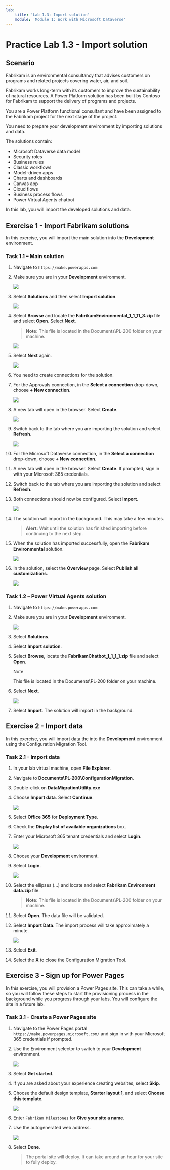 ```yaml
---
lab:
    title: 'Lab 1.3: Import solution'
    module: 'Module 1: Work with Microsoft Dataverse'
---
```


# Practice Lab 1.3 - Import solution

## Scenario

Fabrikam is an environmental consultancy that advises customers on programs and related projects covering water, air, and soil.

Fabrikam works long-term with its customers to improve the sustainability of natural resources. A Power Platform solution has been built by Contoso for Fabrikam to support the delivery of programs and projects.

You are a Power Platform functional consultant and have been assigned to the Fabrikam project for the next stage of the project.

You need to prepare your development environment by importing solutions and data.

The solutions contain:

- Microsoft Dataverse data model
- Security roles
- Business rules
- Classic workflows
- Model-driven apps
- Charts and dashboards
- Canvas app
- Cloud flows
- Business process flows
- Power Virtual Agents chatbot

In this lab, you will import the developed solutions and data.

## Exercise 1 - Import Fabrikam solutions

In this exercise, you will import the main solution into the **Development** environment.


### Task 1.1 – Main solution

1.  Navigate to `https://make.powerapps.com`

1.  Make sure you are in your **Development** environment.

     ![](../media/ex1(1).png)
    
1.  Select **Solutions** and then select **Import solution**.

     ![](../media/ex1(2).png)

1.  Select **Browse** and locate the **FabrikamEnvironmental_1_1_11_3.zip** file and select **Open**. Select **Next**.

    > **Note:** This file is located in the Documents\PL-200 folder on your machine.

     ![](../media/ex1(3).png)
 
 1.  Select **Next** again.

     ![](../media/exer1(4).png)

1.  You need to create connections for the solution.

1.  For the Approvals connection, in the **Select a connection** drop-down, choose **+ New connection**.

     ![](../media/exerc1(5).png)
    
1.  A new tab will open in the browser. Select **Create**.

     ![](../media/ex1(6).png)

1.  Switch back to the tab where you are importing the solution and select **Refresh**.

     ![](../media/ex1(7).png)

1.  For the Microsoft Dataverse connection, in the **Select a connection** drop-down, choose **+ New connection**.

1.  A new tab will open in the browser. Select **Create**. If prompted, sign in with your Microsoft 365 credentials.

1.  Switch back to the tab where you are importing the solution and select **Refresh**.

1.  Both connections should now be configured. Select **Import**.

     ![](../media/ex1(8).png)
    
1. The solution will import in the background. This may take a few minutes.

    > **Alert:** Wait until the solution has finished importing before continuing to the next step.

1.  When the solution has imported successfully, open the **Fabrikam Environmental** solution.

     ![](../media/ex1(9).png)

1.  In the solution, select the **Overview** page. Select **Publish all customizations**. 

     ![](../media/ex1(10).png)

### Task 1.2 – Power Virtual Agents solution

1.  Navigate to `https://make.powerapps.com`

1.  Make sure you are in your **Development** environment.

     ![](../media/ex1(1).png)

1.  Select **Solutions**.

1.  Select **Import solution**.

1.  Select **Browse**, locate the **FabrikamChatbot_1_1_1_1.zip** file and select **Open**.

    >[!NOTE]
    > This file is located in the Documents\PL-200 folder on your machine.

1.  Select **Next**.

     ![](../media/ex1(11).png)

1.  Select **Import**. The solution will import in the background.


## Exercise 2 - Import data

In this exercise, you will import data the into the **Development** environment using the Configuration Migration Tool.


### Task 2.1 - Import data

1.  In your lab virtual machine, open **File Explorer**.

1.  Navigate to **Documents\PL-200\ConfigurationMigration**.

1.  Double-click on **DataMigrationUtility.exe**
   
1.  Choose **Import data**. Select **Continue**.

     ![](../media/ex2(1).png)

1.  Select **Office 365** for **Deployment Type**.

1.  Check the **Display list of available organizations** box.

1.  Enter your Microsoft 365 tenant credentials and  select **Login**.

     ![](../media/ex2(2).png)

1.  Choose your **Development** environment.

1.  Select **Login**.

     ![](../media/ex2(3).png)

1.  Select the ellipses (...) and locate and select **Fabrikam Environment data.zip** file.

    > **Note:** This file is located in the Documents\PL-200 folder on your machine.

1.  Select **Open**. The data file will be validated.

1.  Select **Import Data**. The import process will take approximately a minute.

     ![](../media/ex2(4).png)

1.  Select **Exit**.

1.  Select the **X** to close the Configuration Migration Tool.


## Exercise 3 - Sign up for Power Pages

In this exercise, you will provision a Power Pages site. This can take a while, so you will follow these steps to start the provisioning process in the background while you progress through your labs. You will configure the site in a future lab.

### Task 3.1 - Create a Power Pages site

1.  Navigate to the Power Pages portal `https://make.powerpages.microsoft.com/` and sign in with your Microsoft 365 credentials if prompted.

1.  Use the Environment selector to switch to your **Development** environment.

     ![](../media/ex3(1).png)

1.  Select **Get started**.

1.  If you are asked about your experience creating websites, select **Skip**.

1.  Choose the default design template, **Starter layout 1**, and select **Choose this template**.

     ![](../media/ex3(2).png)   

1.  Enter `Fabrikam Milestones` for **Give your site a name**.

1.  Use the autogenerated web address.

     ![](../media/ex3(3).png)

1.  Select **Done**.

    > The portal site will deploy. It can take around an hour for your site to fully deploy.


